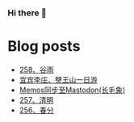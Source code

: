 ### Hi there 👋

<!--
**rebron1900/rebron1900** is a ✨ _special_ ✨ repository because its `README.md` (this file) appears on your GitHub profile.

Here are some ideas to get you started:

- 🔭 I’m currently working on ...
- 🌱 I’m currently learning ...
- 👯 I’m looking to collaborate on ...
- 🤔 I’m looking for help with ...
- 💬 Ask me about ...
- 📫 How to reach me: ...
- 😄 Pronouns: ...
- ⚡ Fun fact: ...
-->



# Blog posts
<!-- BLOG-POST-LIST:START -->
- [258、谷雨](https://1900.live/258-gu-yu/)
- [宜宾李庄、僰王山一日游](https://1900.live/yi-bin-li-zhuang-bo-wang-shan-yi-ri-you/)
- [Memos同步至Mastodon&lpar;长毛象&rpar;](https://1900.live/memostong-bu-zhi-mastodon-chang-mao-xiang/)
- [257、清明](https://1900.live/257-qing-ming/)
- [256、春分](https://1900.live/256-chun-fen/)
<!-- BLOG-POST-LIST:END -->
